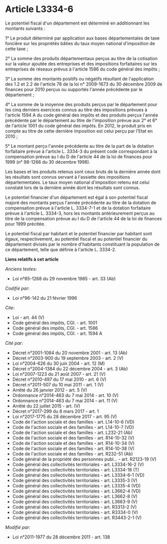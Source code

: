 # Article L3334-6

Le potentiel fiscal d'un département est déterminé en additionnant les montants suivants : 

1° Le produit déterminé par application aux bases départementales de taxe foncière sur les propriétés bâties du taux moyen
national d'imposition de cette taxe ; 

2° La somme des produits départementaux perçus au titre de la cotisation sur la valeur ajoutée des entreprises et des
impositions forfaitaires sur les entreprises de réseaux prévus à l'article 1586 du code général des impôts ; 

3° La somme des montants positifs ou négatifs résultant de l'application des 1.2 et 2.2 de l'article 78 de la loi n°
2009-1673 du 30 décembre 2009 de finances pour 2010 perçus ou supportés l'année précédente par le département ; 

4° La somme de la moyenne des produits perçus par le département pour les cinq derniers exercices connus au titre des
impositions prévues à l'article 1594 A du code général des impôts et des produits perçus l'année précédente par le
département au titre de l'imposition prévue aux 2° et 6° de l'article 1001 du code général des impôts. En 2012, le produit
pris en compte au titre de cette dernière imposition est celui perçu par l'Etat en 2010 ; 

5° Le montant perçu l'année précédente au titre de la part de la dotation forfaitaire prévue à l'article L. 3334-3 du présent
code correspondant à la compensation prévue au I du D de l'article 44 de la loi de finances pour 1999 (n° 98-1266 du 30
décembre 1998). 

Les bases et les produits retenus sont ceux bruts de la dernière année dont les résultats sont connus servant à l'assiette
des impositions départementales. Le taux moyen national d'imposition retenu est celui constaté lors de la dernière année dont
les résultats sont connus. 

Le potentiel financier d'un département est égal à son potentiel fiscal majoré des montants perçus l'année précédente au
titre de la dotation de compensation prévue à l'article L. 3334-7-1 et de la dotation forfaitaire prévue à l'article L.
3334-3, hors les montants antérieurement perçus au titre de la compensation prévue au I du D de l'article 44 de la loi de
finances pour 1999 précitée. 

Le potentiel fiscal par habitant et le potentiel financier par habitant sont égaux, respectivement, au potentiel fiscal et au
potentiel financier du département divisés par le nombre d'habitants constituant la population de ce département, telle que
définie à l'article L. 3334-2.

**Liens relatifs à cet article**

_Anciens textes_:

  - Loi n°85-1268 du 29 novembre 1985 - art. 33 (Ab)

_Codifié par_:

  - Loi n°96-142 du 21 février 1996

_Cite_:

  - Loi - art. 44 (V)
  - Code général des impôts, CGI. - art. 1001
  - Code général des impôts, CGI. - art. 1586
  - Code général des impôts, CGI. - art. 1594 A

_Cité par_:

  - Décret n°2001-1084 du 20 novembre 2001 - art. 13 (Ab)
  - Décret n°2003-900 du 19 septembre 2003 - art. 2 (V)
  - Loi n°2004-626 du 30 juin 2004 - art. 12 (M)
  - Décret n°2004-1384 du 22 décembre 2004 - art. 3 (Ab)
  - Loi n°2007-1223 du 21 août 2007 - art. 21 (V)
  - Décret n°2010-497 du 17 mai 2010 - art. 6 (V)
  - Décret n°2011-507 du 10 mai 2011 - art. 1 (V)
  - Arrêté du 26 janvier 2012 - art. 5 (V)
  - Ordonnance n°2014-463 du 7 mai 2014 - art. 10 (V)
  - Ordonnance n°2014-463 du 7 mai 2014 - art. 11 (V)
  - Arrêté du 22 juillet 2015 - art. (V)
  - Décret n°2017-299 du 8 mars 2017 - art. 1
  - Loi n°2017-1775 du 28 décembre 2017 - art. 95 (V)
  - Code de l'action sociale et des familles - art. L14-10-6 (VD)
  - Code de l'action sociale et des familles - art. L14-10-7 (VD)
  - Code de l'action sociale et des familles - art. L232-21 (Ab)
  - Code de l'action sociale et des familles - art. R14-10-32 (V)
  - Code de l'action sociale et des familles - art. R14-10-34 (V)
  - Code de l'action sociale et des familles - art. R14-10-38 (V)
  - Code de l'action sociale et des familles - art. R232-51 (Ab)
  - Code général de la propriété des personnes publ... - art. R2123-19 (V)
  - Code général des collectivités territoriales - art. L3334-16-2 (V)
  - Code général des collectivités territoriales - art. L3334-18 (T)
  - Code général des collectivités territoriales - art. L3334-6-1 (VD)
  - Code général des collectivités territoriales - art. L3335-3 (V)
  - Code général des collectivités territoriales - art. L3335-4 (VD)
  - Code général des collectivités territoriales - art. L3662-4 (VD)
  - Code général des collectivités territoriales - art. L3662-8 (V)
  - Code général des collectivités territoriales - art. L3663-9 (V)
  - Code général des collectivités territoriales - art. R3313-2 (V)
  - Code général des collectivités territoriales - art. R3334-0 (V)
  - Code général des collectivités territoriales - art. R3443-2-1 (V)

_Modifié par_:

  - Loi n°2011-1977 du 28 décembre 2011 - art. 138
